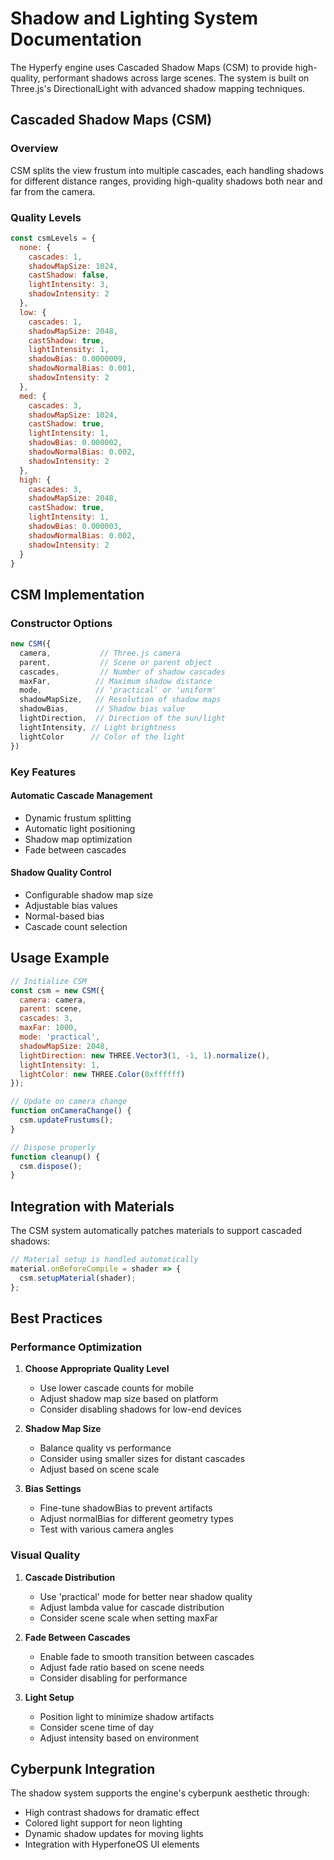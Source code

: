 # Shadow and Lighting System Documentation

The Hyperfy engine uses Cascaded Shadow Maps (CSM) to provide high-quality, performant shadows across large scenes. The system is built on Three.js's DirectionalLight with advanced shadow mapping techniques.

## Cascaded Shadow Maps (CSM)

### Overview
CSM splits the view frustum into multiple cascades, each handling shadows for different distance ranges, providing high-quality shadows both near and far from the camera.

### Quality Levels

```javascript
const csmLevels = {
  none: {
    cascades: 1,
    shadowMapSize: 1024,
    castShadow: false,
    lightIntensity: 3,
    shadowIntensity: 2
  },
  low: {
    cascades: 1,
    shadowMapSize: 2048,
    castShadow: true,
    lightIntensity: 1,
    shadowBias: 0.0000009,
    shadowNormalBias: 0.001,
    shadowIntensity: 2
  },
  med: {
    cascades: 3,
    shadowMapSize: 1024,
    castShadow: true,
    lightIntensity: 1,
    shadowBias: 0.000002,
    shadowNormalBias: 0.002,
    shadowIntensity: 2
  },
  high: {
    cascades: 3,
    shadowMapSize: 2048,
    castShadow: true,
    lightIntensity: 1,
    shadowBias: 0.000003,
    shadowNormalBias: 0.002,
    shadowIntensity: 2
  }
}
```

## CSM Implementation

### Constructor Options
```javascript
new CSM({
  camera,           // Three.js camera
  parent,           // Scene or parent object
  cascades,         // Number of shadow cascades
  maxFar,          // Maximum shadow distance
  mode,            // 'practical' or 'uniform'
  shadowMapSize,   // Resolution of shadow maps
  shadowBias,      // Shadow bias value
  lightDirection,  // Direction of the sun/light
  lightIntensity, // Light brightness
  lightColor      // Color of the light
})
```

### Key Features

#### Automatic Cascade Management
- Dynamic frustum splitting
- Automatic light positioning
- Shadow map optimization
- Fade between cascades

#### Shadow Quality Control
- Configurable shadow map size
- Adjustable bias values
- Normal-based bias
- Cascade count selection

## Usage Example

```javascript
// Initialize CSM
const csm = new CSM({
  camera: camera,
  parent: scene,
  cascades: 3,
  maxFar: 1000,
  mode: 'practical',
  shadowMapSize: 2048,
  lightDirection: new THREE.Vector3(1, -1, 1).normalize(),
  lightIntensity: 1,
  lightColor: new THREE.Color(0xffffff)
});

// Update on camera change
function onCameraChange() {
  csm.updateFrustums();
}

// Dispose properly
function cleanup() {
  csm.dispose();
}
```

## Integration with Materials

The CSM system automatically patches materials to support cascaded shadows:

```javascript
// Material setup is handled automatically
material.onBeforeCompile = shader => {
  csm.setupMaterial(shader);
};
```

## Best Practices

### Performance Optimization
1. **Choose Appropriate Quality Level**
   - Use lower cascade counts for mobile
   - Adjust shadow map size based on platform
   - Consider disabling shadows for low-end devices

2. **Shadow Map Size**
   - Balance quality vs performance
   - Consider using smaller sizes for distant cascades
   - Adjust based on scene scale

3. **Bias Settings**
   - Fine-tune shadowBias to prevent artifacts
   - Adjust normalBias for different geometry types
   - Test with various camera angles

### Visual Quality
1. **Cascade Distribution**
   - Use 'practical' mode for better near shadow quality
   - Adjust lambda value for cascade distribution
   - Consider scene scale when setting maxFar

2. **Fade Between Cascades**
   - Enable fade to smooth transition between cascades
   - Adjust fade ratio based on scene needs
   - Consider disabling for performance

3. **Light Setup**
   - Position light to minimize shadow artifacts
   - Consider scene time of day
   - Adjust intensity based on environment

## Cyberpunk Integration

The shadow system supports the engine's cyberpunk aesthetic through:
- High contrast shadows for dramatic effect
- Colored light support for neon lighting
- Dynamic shadow updates for moving lights
- Integration with HyperfoneOS UI elements 